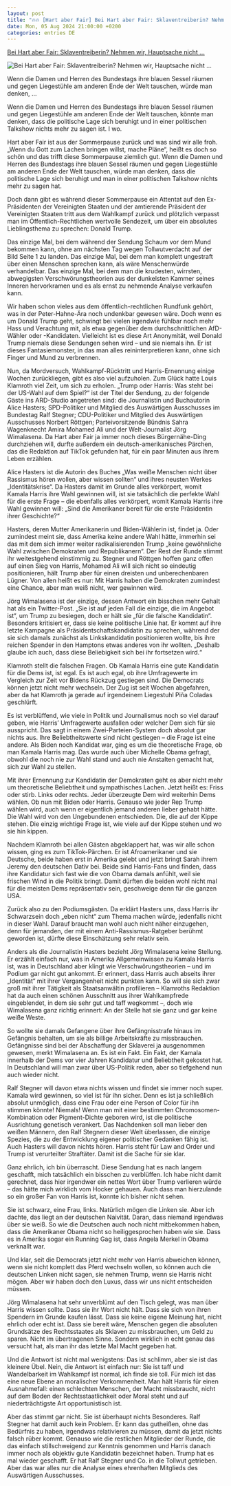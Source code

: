 ```yaml
---
layout: post
title: "🔥🔥 [Hart aber Fair] Bei Hart aber Fair: Sklaventreiberin? Nehmen wir, Hauptsache nicht ..."
date: Mon, 05 Aug 2024 21:00:00 +0200
categories: entries DE
---
```

[Bei Hart aber Fair: Sklaventreiberin? Nehmen wir, Hauptsache nicht ...](https://www.tichyseinblick.de/feuilleton/medien/hart-aber-fair-sklaventreiberinnen-trump/)

![Bei Hart aber Fair: Sklaventreiberin? Nehmen wir, Hauptsache nicht ...](https://www.tichyseinblick.de/wp-content/uploads/2024/08/Bild-06.08.24-um-07.26.jpeg)

Wenn die Damen und Herren des Bundestags ihre blauen Sessel räumen und gegen Liegestühle am anderen Ende der Welt tauschen, würde man denken, ...

Wenn die Damen und Herren des Bundestags ihre blauen Sessel räumen und gegen Liegestühle am anderen Ende der Welt tauschen, könnte man denken, dass die politische Lage sich beruhigt und in einer politischen Talkshow nichts mehr zu sagen ist. I wo.

Hart aber Fair ist aus der Sommerpause zurück und was sind wir alle froh. „Wenn du Gott zum Lachen bringen willst, mache Pläne“, heißt es doch so schön und das trifft diese Sommerpause ziemlich gut. Wenn die Damen und Herren des Bundestags ihre blauen Sessel räumen und gegen Liegestühle am anderen Ende der Welt tauschen, würde man denken, dass die politische Lage sich beruhigt und man in einer politischen Talkshow nichts mehr zu sagen hat.

Doch dann gibt es während dieser Sommerpause ein Attentat auf den Ex-Präsidenten der Vereinigten Staaten und der amtierende Präsident der Vereinigten Staaten tritt aus dem Wahlkampf zurück und plötzlich verpasst man im Öffentlich-Rechtlichen wertvolle Sendezeit, um über ein absolutes Lieblingsthema zu sprechen: Donald Trump.

Das einzige Mal, bei dem während der Sendung Schaum vor dem Mund bekommen kann, ohne am nächsten Tag wegen Tollwutverdacht auf der Bild Seite 1 zu landen. Das einzige Mal, bei dem man komplett ungestraft über einen Menschen sprechen kann, als wäre Menschenwürde verhandelbar. Das einzige Mal, bei dem man die krudesten, wirrsten, abwegigsten Verschwörungstheorien aus der dunkelsten Kammer seines Inneren hervorkramen und es als ernst zu nehmende Analyse verkaufen kann.

Wir haben schon vieles aus dem öffentlich-rechtlichen Rundfunk gehört, was in der Peter-Hahne-Ära noch undenkbar gewesen wäre. Doch wenn es um Donald Trump geht, schwingt bei vielen irgendwie fühlbar noch mehr Hass und Verachtung mit, als etwa gegenüber dem durchschnittlichen AfD-Wähler oder -Kandidaten. Vielleicht ist es diese Art Anonymität, weil Donald Trump niemals diese Sendungen sehen wird – und sie niemals ihn. Er ist dieses Fantasiemonster, in das man alles reininterpretieren kann, ohne sich Finger und Mund zu verbrennen.

Nun, da Mordversuch, Wahlkampf-Rücktritt und Harris-Ernennung einige Wochen zurückliegen, gibt es also viel aufzuholen. Zum Glück hatte Louis Klamroth viel Zeit, um sich zu erholen. „Trump oder Harris: Was steht bei der US-Wahl auf dem Spiel?“ ist der Titel der Sendung, zu der folgende Gäste ins ARD-Studio angetreten sind: die Journalistin und Buchautorin Alice Hasters; SPD-Politiker und Mitglied des Auswärtigen Ausschusses im Bundestag Ralf Stegner; CDU-Politiker und Mitglied des Auswärtigen Ausschusses Norbert Röttgen; Parteivorsitzende Bündnis Sahra Wagenknecht Amira Mohamed Ali und der Welt-Journalist Jörg Wimalasena. Da Hart aber Fair ja immer noch dieses Bürgernähe-Ding durchziehen will, durfte außerdem ein deutsch-amerikanisches Pärchen, das die Redaktion auf TikTok gefunden hat, für ein paar Minuten aus ihrem Leben erzählen.

Alice Hasters ist die Autorin des Buches „Was weiße Menschen nicht über Rassismus hören wollen, aber wissen sollten“ und ihres neusten Werkes „Identitätskrise“. Da Hasters damit im Grunde alles verkörpert, womit Kamala Harris ihre Wahl gewinnen will, ist sie tatsächlich die perfekte Wahl für die erste Frage – die ebenfalls alles verkörpert, womit Kamala Harris ihre Wahl gewinnen will: „Sind die Amerikaner bereit für die erste Präsidentin ihrer Geschichte?“

Hasters, deren Mutter Amerikanerin und Biden-Wählerin ist, findet ja. Oder zumindest meint sie, dass Amerika keine andere Wahl hätte, immerhin sei das mit dem sich immer weiter radikalisierenden Trump „keine gewöhnliche Wahl zwischen Demokraten und Republikanern“. Der Rest der Runde stimmt ihr weitestgehend einstimmig zu. Stegner und Röttgen hoffen ganz offen auf einen Sieg von Harris, Mohamed Ali will sich nicht so eindeutig positionieren, hält Trump aber für einen dreisten und unberechenbaren Lügner. Von allen heißt es nur: Mit Harris haben die Demokraten zumindest eine Chance, aber man weiß nicht, wer gewinnen wird.

Jörg Wimalasena ist der einzige, dessen Antwort ein bisschen mehr Gehalt hat als ein Twitter-Post. „Sie ist auf jeden Fall die einzige, die im Angebot ist“, um Trump zu besiegen, doch er hält sie „für die falsche Kandidatin“. Besonders kritisiert er, dass sie keine politische Linie hat. Er kommt auf ihre letzte Kampagne als Präsidentschaftskandidatin zu sprechen, während der sie sich damals zunächst als Linkskandidatin positionieren wollte, bis ihre reichen Spender in den Hamptons etwas anderes von ihr wollten. „Deshalb glaube ich auch, dass diese Beliebigkeit sich bei ihr fortsetzen wird.“

Klamroth stellt die falschen Fragen. Ob Kamala Harris eine gute Kandidatin für die Dems ist, ist egal. Es ist auch egal, ob ihre Umfragewerte im Vergleich zur Zeit vor Bidens Rückzug gestiegen sind. Die Democrats können jetzt nicht mehr wechseln. Der Zug ist seit Wochen abgefahren, aber da hat Klamroth ja gerade auf irgendeinem Liegestuhl Piña Coladas geschlürft.

Es ist verblüffend, wie viele in Politik und Journalismus noch so viel darauf geben, wie Harris’ Umfragewerte ausfallen oder welcher Dem sich für sie ausspricht. Das sagt in einem Zwei-Parteien-System doch absolut gar nichts aus. Ihre Beliebtheitswerte sind nicht gestiegen – die Frage ist eine andere. Als Biden noch Kandidat war, ging es um die theoretische Frage, ob man Kamala Harris mag. Das wurde auch über Michelle Obama gefragt, obwohl die noch nie zur Wahl stand und auch nie Anstalten gemacht hat, sich zur Wahl zu stellen.

Mit ihrer Ernennung zur Kandidatin der Demokraten geht es aber nicht mehr um theoretische Beliebtheit und sympathisches Lachen. Jetzt heißt es: Friss oder stirb. Links oder rechts. Jeder überzeugte Dem wird weiterhin Dems wählen. Ob nun mit Biden oder Harris. Genauso wie jeder Rep Trump wählen wird, auch wenn er eigentlich jemand anderen lieber gehabt hätte. Die Wahl wird von den Ungebundenen entschieden. Die, die auf der Kippe stehen. Die einzig wichtige Frage ist, wie viele auf der Kippe stehen und wo sie hin kippen.

Nachdem Klamroth bei allen Gästen abgeklappert hat, was wir alle schon wissen, ging es zum TikTok-Pärchen. Er ist Afroamerikaner und sie Deutsche, beide haben erst in Amerika gelebt und jetzt bringt Sarah ihrem Jeremy den deutschen Dativ bei. Beide sind Harris-Fans und finden, dass ihre Kandidatur sich fast wie die von Obama damals anfühlt, weil sie frischen Wind in die Politik bringt. Damit dürften die beiden wohl nicht mal für die meisten Dems repräsentativ sein, geschweige denn für die ganzen USA.

Zurück also zu den Podiumsgästen. Da erklärt Hasters uns, dass Harris ihr Schwarzsein doch „eben nicht“ zum Thema machen würde, jedenfalls nicht in dieser Wahl. Darauf braucht man wohl auch nicht näher einzugehen, denn für jemanden, der mit einem Anti-Rassismus-Ratgeber berühmt geworden ist, dürfte diese Einschätzung sehr relativ sein.

Anders als die Journalistin Hasters bezieht Jörg Wimalasena keine Stellung. Er erzählt einfach nur, was in Amerika Allgemeinwissen zu Kamala Harris ist, was in Deutschland aber klingt wie Verschwörungstheorien – und im Podium gar nicht gut ankommt. Er erinnert, dass Harris auch abseits ihrer „Identität“ mit ihrer Vergangenheit nicht punkten kann. So will sie sich zwar groß mit ihrer Tätigkeit als Staatsanwältin profilieren – Klamroths Redaktion hat da auch einen schönen Ausschnitt aus ihrer Wahlkampfrede eingeblendet, in dem sie sehr gut und taff wegkommt –, doch wie Wimalasena ganz richtig erinnert: An der Stelle hat sie ganz und gar keine weiße Weste.

So wollte sie damals Gefangene über ihre Gefängnisstrafe hinaus im Gefängnis behalten, um sie als billige Arbeitskräfte zu missbrauchen. Gefängnisse sind bei der Abschaffung der Sklaverei ja ausgenommen gewesen, merkt Wimalasena an. Es ist ein Fakt. Ein Fakt, der Kamala innerhalb der Dems vor vier Jahren Kandidatur und Beliebtheit gekostet hat. In Deutschland will man zwar über US-Politik reden, aber so tiefgehend nun auch wieder nicht.

Ralf Stegner will davon etwa nichts wissen und findet sie immer noch super. Kamala wird gewinnen, so viel ist für ihn sicher. Denn es ist ja schließlich absolut unmöglich, dass eine Frau oder eine Person of Color für ihn stimmen könnte! Niemals! Wenn man mit einer bestimmten Chromosomen-Kombination oder Pigment-Dichte geboren wird, ist die politische Ausrichtung genetisch verankert. Das Nachdenken soll man lieber den weißen Männern, den Ralf Stegnern dieser Welt überlassen, die einzige Spezies, die zu der Entwicklung eigener politischer Gedanken fähig ist. Auch Hasters will davon nichts hören. Harris steht für Law and Order und Trump ist verurteilter Straftäter. Damit ist die Sache für sie klar.

Ganz ehrlich, ich bin überrascht. Diese Sendung hat es nach langem geschafft, mich tatsächlich ein bisschen zu verblüffen. Ich habe nicht damit gerechnet, dass hier irgendwer ein nettes Wort über Trump verlieren würde – das hätte mich wirklich vom Hocker gehauen. Auch dass man hierzulande so ein großer Fan von Harris ist, konnte ich bisher nicht sehen.

Sie ist schwarz, eine Frau, links. Natürlich mögen die Linken sie. Aber ich dachte, das liegt an der deutschen Naivität. Daran, dass niemand irgendwas über sie weiß. So wie die Deutschen auch noch nicht mitbekommen haben, dass die Amerikaner Obama nicht so heiliggesprochen haben wie sie. Dass es in Amerika sogar ein Running Gag ist, dass Angela Merkel in Obama verknallt war.

Und klar, seit die Democrats jetzt nicht mehr von Harris abweichen können, wenn sie nicht komplett das Pferd wechseln wollen, so können auch die deutschen Linken nicht sagen, sie nehmen Trump, wenn sie Harris nicht mögen. Aber wir haben doch den Luxus, dass wir uns nicht entscheiden müssen.

Jörg Wimalasena hat sehr unverblümt auf den Tisch gelegt, was man über Harris wissen sollte. Dass sie ihr Wort nicht hält. Dass sie sich von ihren Spendern im Grunde kaufen lässt. Dass sie keine eigene Meinung hat, nicht ehrlich oder echt ist. Dass sie bereit wäre, Menschen gegen die absoluten Grundsätze des Rechtsstaates als Sklaven zu missbrauchen, um Geld zu sparen. Nicht im übertragenen Sinne. Sondern wirklich in echt genau das versucht hat, als man ihr das letzte Mal Macht gegeben hat.

Und die Antwort ist nicht mal wenigstens: Das ist schlimm, aber sie ist das kleinere Übel. Nein, die Antwort ist einfach nur: Sie ist taff und Wandelbarkeit im Wahlkampf ist normal, ich finde sie toll. Für mich ist das eine neue Ebene an moralischer Verkommenheit. Man hält Harris für einen Ausnahmefall: einen schlechten Menschen, der Macht missbraucht, nicht auf dem Boden der Rechtsstaatlichkeit oder Moral steht und auf niederträchtigste Art opportunistisch ist.

Aber das stimmt gar nicht. Sie ist überhaupt nichts Besonderes. Ralf Stegner hat damit auch kein Problem. Er kann das gutheißen, ohne das Bedürfnis zu haben, irgendwas relativieren zu müssen, damit da jetzt nichts falsch rüber kommt. Genauso wie die restlichen Mitglieder der Runde, die das einfach stillschweigend zur Kenntnis genommen und Harris danach immer noch als objektiv gute Kandidatin bezeichnet haben. Trump hat es mal wieder geschafft. Er hat Ralf Stegner und Co. in die Tollwut getrieben. Aber das war alles nur die Analyse eines ehrenhaften Mitglieds des Auswärtigen Ausschusses.

